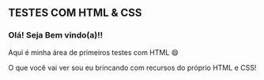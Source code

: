 <h2> TESTES COM HTML & CSS </h2> 

<h3> Olá! Seja Bem vindo(a)!! </h3>  

Aqui é minha área de primeiros testes com HTML :smile: 

O que você vai ver sou eu brincando com recursos do próprio HTML e CSS!
